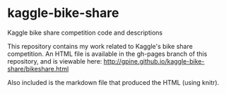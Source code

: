kaggle-bike-share
=================

Kaggle bike share competition code and descriptions

This repository contains my work related to Kaggle's bike share competition.
An HTML file is available in the gh-pages branch of this repository, and is viewable here: 
http://gpine.github.io/kaggle-bike-share/bikeshare.html

Also included is the markdown file that produced the HTML (using knitr).

